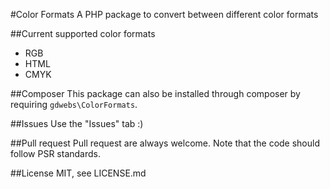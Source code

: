 #Color Formats
A PHP package to convert between different color formats

##Current supported color formats
* RGB
* HTML
* CMYK

##Composer
This package can also be installed through composer by requiring `gdwebs\ColorFormats`.

##Issues
Use the "Issues" tab :)

##Pull request
Pull request are always welcome. Note that the code should follow PSR standards.

##License
MIT, see LICENSE.md